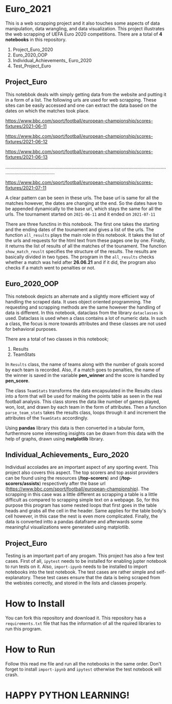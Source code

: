# Euro_2021
This is a web scrapping project and it also touches some aspects of data manipulation, data wrangling, and data visualization. This project illustrates the web scrapping of UEFA Euro 2020 competitions. There are a total of **4 notebooks** in this repository.

1. Project_Euro_2020
2. Euro_2020_OOP
3. Individual_Achievements_ Euro_2020
4. Test_Project_Euro

## Project_Euro

This notebbok deals with simply getting data from the website and putting it in a form of a list. The following urls are used for web scrapping. These sites can be easily accessed and one can extract the data based on the dates on which the matches took place.

https://www.bbc.com/sport/football/european-championship/scores-fixtures/2021-06-11

https://www.bbc.com/sport/football/european-championship/scores-fixtures/2021-06-12

https://www.bbc.com/sport/football/european-championship/scores-fixtures/2021-06-13

..................................................................................................................................................................


https://www.bbc.com/sport/football/european-championship/scores-fixtures/2021-07-11

A clear pattern can be seen in these urls. The base url is same for all the matches however, the dates are changing at the end. So the dates have to be appended dynamically to the base url, which stays the same for all the urls. The tournament started on `2021-06-11` and it ended on `2021-07-11` 

There are three functins in this notebook. The first one takes the starting and the ending dates of the tounament and gives a list of the urls. The function `all_results` plays the main role in this notebook. It takes the list of the urls and requests for the html text from these pages one by one. Finally, it returns the list of results of all the matches of the tounament. The function `show_match_reuslt` specifies the structure of the results. The results are basically divided in two types. The program in the `all_results` checks whether a match was held after **26.06.21** and if it did, the program also checks if a match went to penalties or not.

## Euro_2020_OOP

This notebook depicts an alternate and a slightly more efficient way of handling the scraped data. It uses object oriented programming. The requesting and scrapping methods are the same however the handling of data is different. In this notebook, dataclass from the library `dataclasses` is used. Dataclass is used when a class contains a lot of numeric data. In such a class, the focus is more towards attributes and these classes are not used for behavioral purposes. 

There are a total of two classes in this notebook;

1. Results
2. TeamStats

In `Results` class, the name of teams along with the number of goals scored by each team is recorded. Also, if a match goes to penalties, the name of the winner is saved in the variable **pen_winner** and the score is handled by **pen_score**.

The class `TeamStats` transforms the data encapsulated in the Results class into a form that will be used for making the points table as seen in the real football analysis. This class stores the data like number of games played, won, lost, and drawn by each team in the form of attributes. Then a function `parse_team_stats` takes the results class, loops through it and increment the attributes of the `TeamStats` accordingly.

Using **pandas** library this data is then converted in a tabular form, furthermore some interesting insights can be drawn from this data with the help of graphs, drawn using **matplotlib** library.

## Individual_Achievements_ Euro_2020

Individual accolades are an important aspect of any sporting event. This project also covers this aspect. The top scorers and top assist providers can be found using the resources (**/top-scorers**) and (**/top-scorers/assists**) respectively after the base url (https://www.bbc.com/sport/football/european-championship). The scrapping in this case was a little different as scrapping a table is a little difficult as compared to scrapping simple text on a webpage. So, for this purpose this program has some nested loops that first goes in the table heads and grabs all the cell in the header. Same applies for the table body's cell however, in this case the nest is even more complicated. Finally, the data is converted intto a pandas dataframe and afterwards some meaningful visualizations were generated using matplotlib.

## Project_Euro

Testing is an important part of any progam. This project has also a few test cases. First of all, `ipytest` needs to be installed for enabling jupter notebook to run tests on it. Also, `import-ipynb` needs to be installed to import notebooks into the test notebook. The test cases are rather simple and self-explanatory. These test cases ensure that the data is being scraped from the webistes correctly, and stored in the lists and classes properly.


# How to Install

You can fork this repository and download it. This repository has a `requirements.txt` file that has the information of all the rquired libraries to run this program.

# How to Run

Follow this read me file and run all the notebooks in the same order. Don't forget to install `import-ipynb` and `ipytest` otherwise the test notebook will crash.


#   HAPPY PYTHON LEARNING!
